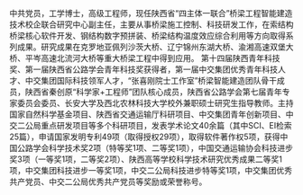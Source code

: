 中共党员，工学博士，高级工程师，现任陕西省“四主体一联合”桥梁工程智能建造技术校企联合研究中心副主任，主要从事桥梁施工控制、科技研发工作，在索结构桥梁核心软件开发、钢结构数字预拼装、桥梁结构温度效应综合利用等方向取得系列成果。研究成果在克罗地亚佩列沙茨大桥、辽宁锦州东湖大桥、渝湘高速双堡大桥、平岑高速北流河大桥等重大桥梁工程中得到应用。
第十四届陕西青年科技奖、第一届陕西省公路学会青年科技奖获得者，第一届中交集团优秀青年科技人才、中交集团国际科技领军人才，“张喜刚院士工作室”桥梁智能建造团队骨干成员，陕西省秦创原“科学家+工程师”团队核心成员，陕西省公路学会第七届青年专家委员会委员、长安大学及西北农林科技大学校外兼职硕士研究生指导教师。主持国家自然科学基金项目、陕西省交通运输厅科研项目、中交集团青年创新项目、中交二公局重点研发项目等多个科研项目，发表学术论文40余篇（其中SCI、EI检索25篇），申请国家发明专利49项（取得授权29项），取得软件著作权5项，获得中国公路学会科学技术奖2项（特等奖1项、二等奖1项），中国交通运输协会科技进步奖3项（一等奖1项，二等奖2项）、陕西高等学校科学技术研究优秀成果二等奖1项，中交集团科技进步一等奖1项，中交二公局科技进步特等奖1项，中交集团优秀共产党员、中交二公局优秀共产党员等奖励或荣誉称号。
